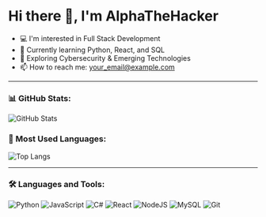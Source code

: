 # Hi there 👋, I'm AlphaTheHacker

- 💻 I'm interested in Full Stack Development
- 🌱 Currently learning Python, React, and SQL
- 🚀 Exploring Cybersecurity & Emerging Technologies
- 📫 How to reach me: your_email@example.com

---

### 📊 GitHub Stats:
![GitHub Stats](https://github-readme-stats.vercel.app/api?username=KingAlpha362&show_icons=true&theme=dark)

### 🚀 Most Used Languages:
![Top Langs](https://github-readme-stats.vercel.app/api/top-langs/?username=KingAlpha362&layout=compact&theme=dark)

---

### 🛠️ Languages and Tools:
![Python](https://img.shields.io/badge/Python-3776AB?style=for-the-badge&logo=python&logoColor=white)
![JavaScript](https://img.shields.io/badge/JavaScript-F7DF1E?style=for-the-badge&logo=javascript&logoColor=black)
![C#](https://img.shields.io/badge/C%23-239120?style=for-the-badge&logo=c-sharp&logoColor=white)
![React](https://img.shields.io/badge/React-20232A?style=for-the-badge&logo=react&logoColor=61DAFB)
![NodeJS](https://img.shields.io/badge/Node.js-43853D?style=for-the-badge&logo=node-dot-js&logoColor=white)
![MySQL](https://img.shields.io/badge/MySQL-005C84?style=for-the-badge&logo=mysql&logoColor=white)
![Git](https://img.shields.io/badge/Git-F05032?style=for-the-badge&logo=git&logoColor=white)
